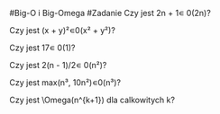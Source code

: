 #Big-O i Big-Omega 
#Zadanie
Czy jest 2n + 1∊ 0(2n)?

Czy jest (x + y)²∊0(x² + y²)?

Czy jest 17∊ 0(1)?

Czy jest 2(n - 1)/2∊ 0(n²)?

Czy jest max(n³, 10n²)∊0(n³)?

Czy jest \Omega(n^{k+1}) dla calkowitych k?
